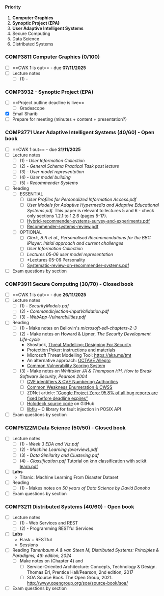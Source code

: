 #### Priority
1. **Computer Graphics**
2. **Synoptic Project (EPA)**
3. **User Adaptive Intelligent Systems**
4. Secure Computing
5. Data Science
6. Distributed Systems
### COMP3811 **Computer Graphics** (0/100)
- [ ] ==CWK 1 is out== - due **07/11/2025**
- [ ] Lecture notes  
	- [ ] (1) - 
### COMP3932 - **Synoptic Project (EPA)**
- [ ] ==Project outline deadline is live==
	- [ ] Gradescope
- [x] Email Sharib
- [ ] Prepare for meeting (minutes + content + presentation?)
### COMP3771 **User Adaptive Intelligent Systems** (40/60) - Open book
- [ ] ==CWK 1 out== - due **21/11/2025**
- [ ] Lecture notes 
	- [ ] (1) - _User Information Collection_
	- [ ] (2) - _General Schema Practical Task post lecture_
	- [ ] (3) - _User model representation_
	- [ ] (4) - _User model building_
	- [ ] (5) - _Recommender Systems_
- [ ] Reading
	- [ ] ESSENTIAL
		- [ ] *User Profiles for Personalized Information Access.pdf*
		- [ ] *User Models for Adaptive Hypermedia and Adaptive Educational Systems.pdf.* This paper is relevant to lectures 5 and 6 - check only sections 1.2.1 to 1.2.6 (pages 5-17).
		- [ ] [Hybrid-recommender-systems-survey-and-experiments.pdf](https://minerva.leeds.ac.uk/ultra/courses/_567316_1/outline/file/_13440071_1)
		- [ ] [Recommender-systems-review.pdf](https://minerva.leeds.ac.uk/ultra/courses/_567316_1/outline/file/_13440072_1)
	- [ ] OPTIONAL
		- [ ] *Clark, B.R et al., Personalised Recommendations for the BBC iPlayer: Initial approach and current challenges*
		- [ ] *User Information Collection*
		- [ ] *Lectures 05-06 user model representation*
		- [ ] *Lectures 05-06 Personality
		- [ ] [Systematic-review-on-recommender-systems.pdf](https://minerva.leeds.ac.uk/ultra/courses/_567316_1/outline/file/_13440075_1)
- [ ] Exam questions by section
### COMP3911 Secure Computing (30/70) - Closed book
- [ ] ==CWK 1 is out== - due **26/11/2025**
- [ ] Lecture notes
	- [ ] (1) - _SecurityModels.pdf_
	- [ ] (2) - _CommandInjection-InputValidation.pdf_
	- [ ] (3) - _WebApp-Vulnerabilities.pdf_
- [ ] Reading
	- [ ] (1) - Make notes on Bellovin's *microsoft-sdl-chapters-2-3*
	- [ ] (2) - Make notes on Howard & Lipner, *The Security Development Life-cycle*  
		- Shostack, [Threat Modelling: Designing For Security](https://www.vlebooks.com/vleweb/Product/Index/345515)  
		- Protection Poker: [instructions and materials](https://www.sintef.no/protection-poker)  
		- Microsoft Threat Modelling Tool: https://aka.ms/tmt  
		- An alternative approach: [OCTAVE Allegro](https://resources.sei.cmu.edu/library/asset-view.cfm?assetID=8419)  
		- [Common Vulnerability Scoring System](https://www.first.org/cvss/user-guide)
	- [ ] (3) - Make notes on *Whittaker JA & Thompson HH, How to Break Software Security, Pearson 2004*
		- [ ] [CVE identifiers & CVE Numbering Authorities](https://cve.mitre.org/)
		- [ ] [Common Weakness Enumeration & CWSS](https://cwe.mitre.org/)
		- [ ] ZDNet article: [“Google Project Zero: 95.8% of all bug reports are fixed before deadline expires”](https://www.zdnet.com/article/google-project-zero-95-8-of-all-bug-reports-are-fixed-before-deadline-expires/)
		- [ ] [Holodeck source code](https://github.com/SecurityInnovation/Holodeck) on GitHub
		- [ ] [libfiu](https://blitiri.com.ar/p/libfiu/) – C library for fault injection in POSIX API
- [ ] Exam questions by section
### COMP5122M Data Science (50/50) - Closed book
- [ ] Lecture notes 
	- [ ] (1) - *Week 3 EDA and Viz.pdf*
	- [ ] (2) - *Machine Learning (overview).pdf*
	- [ ] (3) - *Data Similarity and Clustering.pdf*
	- [ ] (4) - _[Classification.pdf](https://minerva.leeds.ac.uk/ultra/courses/_571240_1/outline/file/_13606315_1)_
		[Tutorial on knn classification with scikit learn.pdf](https://minerva.leeds.ac.uk/ultra/courses/_571240_1/outline/file/_13606314_1)
- [ ] **Labs**
	-  Titanic: Machine Learning From Disaster Dataset
- [ ] Reading 
	- [ ] (1) - Makes notes on *50 years of Data Science by David Donoho*
- [ ] Exam questions by section
### COMP3211 Distributed Systems (40/60) - Open book
- [ ] Lecture notes 
	- [ ] (1) - Web Services and REST
	- [ ] (2) - Programming RESTful Services
- [ ] **Labs**
	- Flask + RESTful
	- Sessions
- [ ] Reading *Tanenbaum A & van Steen M, Distributed Systems: Principles & Paradigms, 4th edition, 2024*
	- [ ] Make notes on (Chapter 4) and
		- [ ] Service-Oriented Architecture: Concepts, Technology & Design. Thomas Erl, Prentice Hall/Pearson, 2nd edition, 2017
		- [ ] SOA Source Book. The Open Group, 2021. http://www.opengroup.org/soa/source-book/soa/
- [ ] Exam questions by section